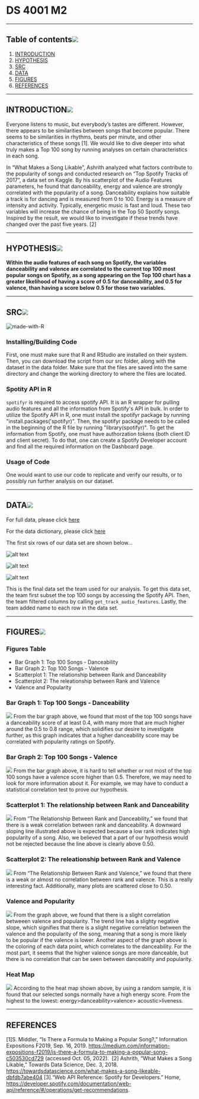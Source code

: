# DS 4001 M2
---

## Table of contents[![](./images/pin.svg)](#table-of-contents)
1. [INTRODUCTION](#introduction)
2. [HYPOTHESIS](#hypothesis)
3. [SRC](#src)
4. [DATA](#data)
5. [FIGURES](#figures)
6. [REFERENCES](#references)

---

## INTRODUCTION[![](./images/pin.svg)](#introduction)

Everyone listens to music, but everybody’s tastes are different. However, there appears to be similarities between songs that become popular. There seems to be similarities in rhythms, beats per minute, and other characteristics of these songs [1]. We would like to dive deeper into what truly makes a Top 100 song by running analyses on certain characteristics in each song. 

In “What Makes a Song Likable”, Ashrith analyzed what factors contribute to the popularity of songs and conducted research on “Top Spotify Tracks of 2017”, a data set on Kaggle. By his scatterplot of the Audio Features parameters, he found that danceability, energy and valence are strongly correlated with the popularity of a song. Danceability explains how suitable a track is for dancing and is measured from 0 to 100. Energy is a measure of intensity and activity. Typically, energetic music is fast and loud. These two variables will increase the chance of being in the Top 50 Spotify songs. Inspired by the result, we would like to investigate if these trends have changed over the past five years. [2]


---

## HYPOTHESIS[![](./images/pin.svg)](#hypothesis)

**Within the audio features of each song on Spotify, the variables danceability and valence are correlated to the current top 100 most popular songs on Spotify, as a song appearing on the Top 100 chart has a greater likelihood of having a score of 0.5 for danceability, and 0.5 for valence, than having a score below 0.5 for those two variables.**

---

## SRC[![](./images/pin.svg)](#src)
![made-with-R](https://img.shields.io/badge/Made%20with-R-1f425f.svg)<br>

### Installing/Building Code

First, one must make sure that R and RStudio are installed on their system. Then, you can download the script from our src folder, along with the dataset in the data folder. Make sure that the files are saved into the same directory and change the working directory to where the files are located. 

### Spotity API in R
`spotifyr` is required to access spotify API. It is an R wrapper for pulling audio features and all the information from Spotify's API in bulk. In order to utilize the Spotify API in R, one must install the spotifyr package by running "install.packages('spotifyr)". Then, the spotifyr package needs to be called in the beginning of the R file by running "library(spotifyr)". To get the information from Spotify, one must have authorzation tokens (both client ID and client secret). To do that, one can create a Spotify Developer account and find all the required information on the Dashboard page.

### Usage of Code

One would want to use our code to replicate and verify our results, or to possibly run further analysis on our dataset.


---
## DATA[![](./images/pin.svg)](#data)
For full data, please click [here]()

For the data dictionary, please click [here](./data/Data_Dictionary)

The first six rows of our data set are shown below...

![alt text](./images/dataset1.png)

![alt text](./images/dataset2.png)

![alt text](./images/dataset3.png)

This is the final data set the team used for our analysis. To get this data set, the team first subset the top 100 songs by accessing the Spotify API. Then, the team filtered columns by calling `get_track_audio_features`. Lastly, the team added name to each row in the data set. 

---

## FIGURES![](./images/pin.svg)

### **Figures Table**
* Bar Graph 1: Top 100 Songs - Danceability
* Bar Graph 2: Top 100 Songs - Valence
* Scatterplot 1: The relationship between Rank and Danceability
* Scatterplot 2: The releationship between Rank and Valence
* Valence and Popularity




### **Bar Graph 1: Top 100 Songs - Danceability**
![](./figures/top100danceability.png)
From the bar graph above, we found that most of the top 100 songs have a danceability score of at least 0.4, with many more that are much higher around the 0.5 to 0.8 range, which solidifies our desire to investigate further, as this graph indicates that a higher danceability score may be correlated with popularity ratings on Spotify. 

### **Bar Graph 2: Top 100 Songs - Valence**
![](./figures/top100valence.png)
From the bar graph above, it is hard to tell whether or not most of the top 100 songs have a valence score higher than 0.5. Therefore, we may need to look for more information about it. For example, we may have to conduct a statistical correlation test to prove our hypothesis.

### **Scatterplot 1: The relationship between Rank and Danceability**
![](./figures/rankanddanceability.png)
From “The Relationship Between Rank and Danceability,” we found that there is a weak correlation between rank and danceability. A downward sloping line illustrated above is expected because a low rank indicates high popularity of a song. Also, we believed that a part of our hypothesis would not be rejected because the line above is clearly above 0.50.

### **Scatterplot 2: The releationship between Rank and Valence**
![](./figures/rankandvalence.png)
From “The Relationship Between Rank and Valence,” we found that there is a weak or almost no correlation between rank and valence. This is a really interesting fact. Additionally, many plots are scattered close to 0.50.

### **Valence and Popularity**
![](./figures/Graph_Valence_and_Popularity.png)
From the graph above, we found that there is a slight correlation betweeen valence and popularity. The trend line has a slighty negative slope, which signifies that there is a slight negative correlation between the valence and the popularity of the song, meaning that a song is more likely to be popular if the valence is lower. Another aspect of the graph above is the coloring of each data point, which correlates to the danceability. For the most part, it seems that the higher valence songs are more danceable, but there is no correlation that can be seen between danceablity and popularity.

### **Heat Map**
![](./figures/Heatmap.png)
According to the heat map shown above, by using a random sample, it is found that our selected songs normally have a high energy score. From the highest to the lowest: energy>danceability>valence> acoustic>liveness. 


---

## REFERENCES

[1]S. Middler, “Is There a Formula to Making a Popular Song?,” Information Expositions F2019, Sep. 16, 2019. https://medium.com/information-expositions-f2019/is-there-a-formula-to-making-a-popular-song-c503530cd729 (accessed Oct. 05, 2022).
‌
[2] Ashrith, “What Makes a Song Likable,” Towards Data Science, Dec. 3, 2018. https://towardsdatascience.com/what-makes-a-song-likeable-dbfdb7abe404
[3].“Web API Reference: Spotify for Developers.” Home, https://developer.spotify.com/documentation/web-api/reference/#/operations/get-recommendations. 
